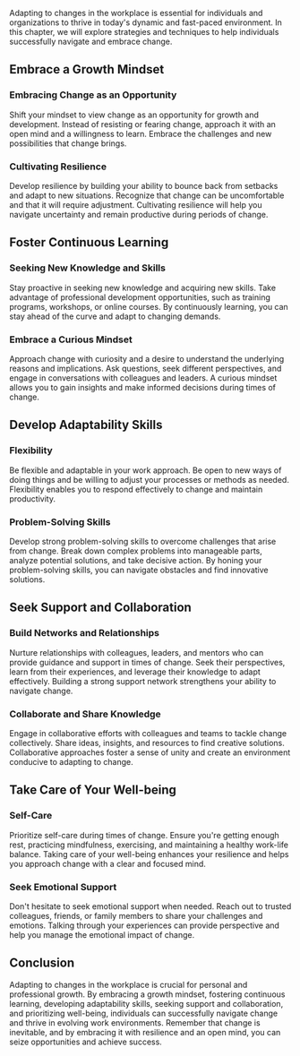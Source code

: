 
Adapting to changes in the workplace is essential for individuals and organizations to thrive in today's dynamic and fast-paced environment. In this chapter, we will explore strategies and techniques to help individuals successfully navigate and embrace change.

Embrace a Growth Mindset
------------------------

### Embracing Change as an Opportunity

Shift your mindset to view change as an opportunity for growth and development. Instead of resisting or fearing change, approach it with an open mind and a willingness to learn. Embrace the challenges and new possibilities that change brings.

### Cultivating Resilience

Develop resilience by building your ability to bounce back from setbacks and adapt to new situations. Recognize that change can be uncomfortable and that it will require adjustment. Cultivating resilience will help you navigate uncertainty and remain productive during periods of change.

Foster Continuous Learning
--------------------------

### Seeking New Knowledge and Skills

Stay proactive in seeking new knowledge and acquiring new skills. Take advantage of professional development opportunities, such as training programs, workshops, or online courses. By continuously learning, you can stay ahead of the curve and adapt to changing demands.

### Embrace a Curious Mindset

Approach change with curiosity and a desire to understand the underlying reasons and implications. Ask questions, seek different perspectives, and engage in conversations with colleagues and leaders. A curious mindset allows you to gain insights and make informed decisions during times of change.

Develop Adaptability Skills
---------------------------

### Flexibility

Be flexible and adaptable in your work approach. Be open to new ways of doing things and be willing to adjust your processes or methods as needed. Flexibility enables you to respond effectively to change and maintain productivity.

### Problem-Solving Skills

Develop strong problem-solving skills to overcome challenges that arise from change. Break down complex problems into manageable parts, analyze potential solutions, and take decisive action. By honing your problem-solving skills, you can navigate obstacles and find innovative solutions.

Seek Support and Collaboration
------------------------------

### Build Networks and Relationships

Nurture relationships with colleagues, leaders, and mentors who can provide guidance and support in times of change. Seek their perspectives, learn from their experiences, and leverage their knowledge to adapt effectively. Building a strong support network strengthens your ability to navigate change.

### Collaborate and Share Knowledge

Engage in collaborative efforts with colleagues and teams to tackle change collectively. Share ideas, insights, and resources to find creative solutions. Collaborative approaches foster a sense of unity and create an environment conducive to adapting to change.

Take Care of Your Well-being
----------------------------

### Self-Care

Prioritize self-care during times of change. Ensure you're getting enough rest, practicing mindfulness, exercising, and maintaining a healthy work-life balance. Taking care of your well-being enhances your resilience and helps you approach change with a clear and focused mind.

### Seek Emotional Support

Don't hesitate to seek emotional support when needed. Reach out to trusted colleagues, friends, or family members to share your challenges and emotions. Talking through your experiences can provide perspective and help you manage the emotional impact of change.

Conclusion
----------

Adapting to changes in the workplace is crucial for personal and professional growth. By embracing a growth mindset, fostering continuous learning, developing adaptability skills, seeking support and collaboration, and prioritizing well-being, individuals can successfully navigate change and thrive in evolving work environments. Remember that change is inevitable, and by embracing it with resilience and an open mind, you can seize opportunities and achieve success.
